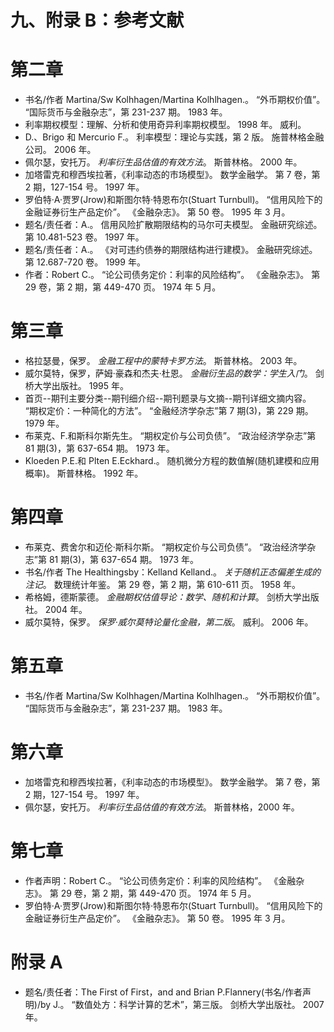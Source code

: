 # 九、附录 B：参考文献

# 第二章

*   书名/作者 Martina/Sw Kolhhagen/Martina Kolhlhagen.。 “外币期权价值”。 “国际货币与金融杂志”，第 231-237 期。 1983 年。
*   利率期权模型：理解、分析和使用奇异利率期权模型。 1998 年。 威利。
*   D.、Brigo 和 Mercurio F.。 利率模型：理论与实践，第 2 版。 施普林格金融公司。 2006 年。
*   佩尔瑟，安托万。 *利率衍生品估值的有效方法*。 斯普林格。 2000 年。
*   加塔雷克和穆西埃拉著，《利率动态的市场模型》。 数学金融学。 第 7 卷，第 2 期，127-154 号。 1997 年。
*   罗伯特·A·贾罗(Jrow)和斯图尔特·特恩布尔(Stuart Turnbull)。 “信用风险下的金融证券衍生产品定价”。 《金融杂志》。 第 50 卷。 1995 年 3 月。
*   题名/责任者：A.。 信用风险扩散期限结构的马尔可夫模型。 金融研究综述。 第 10.481-523 卷。 1997 年。
*   题名/责任者：A.。 《对可违约债券的期限结构进行建模》。 金融研究综述。 第 12.687-720 卷。 1999 年。
*   作者：Robert C.。 “论公司债务定价：利率的风险结构”。 《金融杂志》。 第 29 卷，第 2 期，第 449-470 页。 1974 年 5 月。

# 第三章

*   格拉瑟曼，保罗。 *金融工程中的蒙特卡罗方法*。 斯普林格。 2003 年。
*   威尔莫特，保罗，萨姆·豪森和杰夫·杜恩。 *金融衍生品的数学：学生入门*。 剑桥大学出版社。 1995 年。
*   首页--期刊主要分类--期刊细介绍--期刊题录与文摘--期刊详细文摘内容。 “期权定价：一种简化的方法”。 “金融经济学杂志”第 7 期(3)，第 229 期。 1979 年。
*   布莱克、F.和斯科尔斯先生。 “期权定价与公司负债”。 “政治经济学杂志”第 81 期(3)，第 637-654 期。 1973 年。
*   Kloeden P.E.和 Plten E.Eckhard.。 随机微分方程的数值解(随机建模和应用概率)。 斯普林格。 1992 年。

# 第四章

*   布莱克、费舍尔和迈伦·斯科尔斯。 “期权定价与公司负债”。 “政治经济学杂志”第 81 期(3)，第 637-654 期。 1973 年。
*   书名/作者 The Healthingsby：Kelland Kelland.。 *关于随机正态偏差生成的注记*。 数理统计年鉴。 第 29 卷，第 2 期，第 610-611 页。 1958 年。
*   希格姆，德斯蒙德。 *金融期权估值导论：数学、随机和计算*。 剑桥大学出版社。 2004 年。
*   威尔莫特，保罗。 *保罗·威尔莫特论量化金融，第二版*。 威利。 2006 年。

# 第五章

*   书名/作者 Martina/Sw Kolhhagen/Martina Kolhlhagen.。 “外币期权价值”。 “国际货币与金融杂志”，第 231-237 期。 1983 年。

# 第六章

*   加塔雷克和穆西埃拉著，《利率动态的市场模型》。 数学金融学。 第 7 卷，第 2 期，127-154 号。 1997 年。
*   佩尔瑟，安托万。 *利率衍生品估值的有效方法*。 斯普林格，2000 年。

# 第七章

*   作者声明：Robert C.。 “论公司债务定价：利率的风险结构”。 《金融杂志》。 第 29 卷，第 2 期，第 449-470 页。 1974 年 5 月。
*   罗伯特·A·贾罗(Jrow)和斯图尔特·特恩布尔(Stuart Turnbull)。 “信用风险下的金融证券衍生产品定价”。 《金融杂志》。 第 50 卷。 1995 年 3 月。

# 附录 A

*   题名/责任者：The First of First，and and Brian P.Flannery(书名/作者声明)/by J.。 “数值处方：科学计算的艺术”，第三版。 剑桥大学出版社。 2007 年。